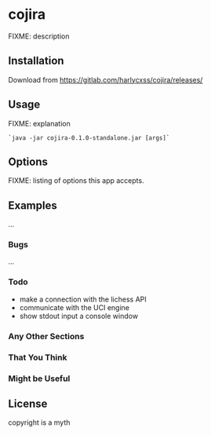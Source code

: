 # cojira

FIXME: description

## Installation

Download from https://gitlab.com/harlycxss/cojira/releases/

## Usage

FIXME: explanation

    `java -jar cojira-0.1.0-standalone.jar [args]`

## Options

FIXME: listing of options this app accepts.

## Examples

...

### Bugs

...

### Todo

- make a connection with the lichess API
- communicate with the UCI engine
- show stdout input a console window

### Any Other Sections

### That You Think

### Might be Useful

## License

copyright is a myth
